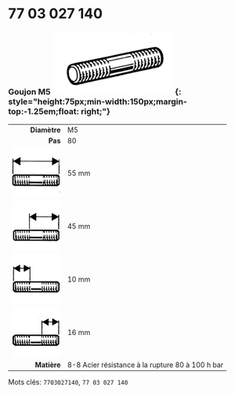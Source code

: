 # 77 03 027 140

### Goujon M5 ![](../assets/images/parts/stud.png){: style="height:75px;min-width:150px;margin-top:-1.25em;float: right;"}

|   |   |
|---:|---|
**Diamètre** | M5
**Pas** | 80
![](../assets/images/stud_total.png) | 55 mm
![](../assets/images/stud_total_right.png) | 45 mm
![](../assets/images/stud_left.png) | 10 mm
![](../assets/images/stud_right.png) | 16 mm
**Matière** | 8-8 Acier résistance à la rupture 80 à 100 h bar

Mots clés: `7703027140`, `77 03 027 140`
